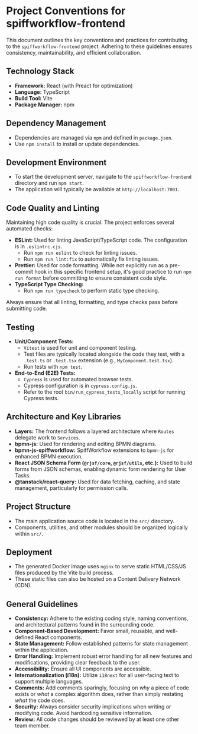 # Project Conventions for spiffworkflow-frontend

This document outlines the key conventions and practices for contributing to the `spiffworkflow-frontend` project. Adhering to these guidelines ensures consistency, maintainability, and efficient collaboration.

## Technology Stack

*   **Framework:** React (with Preact for optimization)
*   **Language:** TypeScript
*   **Build Tool:** Vite
*   **Package Manager:** npm

## Dependency Management

*   Dependencies are managed via `npm` and defined in `package.json`.
*   Use `npm install` to install or update dependencies.

## Development Environment

*   To start the development server, navigate to the `spiffworkflow-frontend` directory and run `npm start`.
*   The application will typically be available at `http://localhost:7001`.

## Code Quality and Linting

Maintaining high code quality is crucial. The project enforces several automated checks:

*   **ESLint:** Used for linting JavaScript/TypeScript code. The configuration is in `.eslintrc.cjs`.
    *   Run `npm run eslint` to check for linting issues.
    *   Run `npm run lint:fix` to automatically fix linting issues.
*   **Prettier:** Used for code formatting. While not explicitly run as a pre-commit hook in this specific frontend setup, it's good practice to run `npm run format` before committing to ensure consistent code style.
*   **TypeScript Type Checking:**
    *   Run `npm run typecheck` to perform static type checking.

Always ensure that all linting, formatting, and type checks pass before submitting code.

## Testing

*   **Unit/Component Tests:**
    *   `Vitest` is used for unit and component testing.
    *   Test files are typically located alongside the code they test, with a `.test.ts` or `.test.tsx` extension (e.g., `MyComponent.test.tsx`).
    *   Run tests with `npm test`.
*   **End-to-End (E2E) Tests:**
    *   `Cypress` is used for automated browser tests.
    *   Cypress configuration is in `cypress.config.js`.
    *   Refer to the root `bin/run_cypress_tests_locally` script for running Cypress tests.

## Architecture and Key Libraries

*   **Layers:** The frontend follows a layered architecture where `Routes` delegate work to `Services`.
*   **bpmn-js:** Used for rendering and editing BPMN diagrams.
*   **bpmn-js-spiffworkflow:** SpiffWorkflow extensions to `bpmn-js` for enhanced BPMN execution.
*   **React JSON Schema Form (`@rjsf/core`, `@rjsf/utils`, etc.):** Used to build forms from JSON schemas, enabling dynamic form rendering for User Tasks.
*   **@tanstack/react-query:** Used for data fetching, caching, and state management, particularly for permission calls.

## Project Structure

*   The main application source code is located in the `src/` directory.
*   Components, utilities, and other modules should be organized logically within `src/`.

## Deployment

*   The generated Docker image uses `nginx` to serve static HTML/CSS/JS files produced by the Vite build process.
*   These static files can also be hosted on a Content Delivery Network (CDN).

## General Guidelines

*   **Consistency:** Adhere to the existing coding style, naming conventions, and architectural patterns found in the surrounding code.
*   **Component-Based Development:** Favor small, reusable, and well-defined React components.
*   **State Management:** Follow established patterns for state management within the application.
*   **Error Handling:** Implement robust error handling for all new features and modifications, providing clear feedback to the user.
*   **Accessibility:** Ensure all UI components are accessible.
*   **Internationalization (i18n):** Utilize `i18next` for all user-facing text to support multiple languages.
*   **Comments:** Add comments sparingly, focusing on *why* a piece of code exists or *what* a complex algorithm does, rather than simply restating *what* the code does.
*   **Security:** Always consider security implications when writing or modifying code. Avoid hardcoding sensitive information.
*   **Review:** All code changes should be reviewed by at least one other team member.
